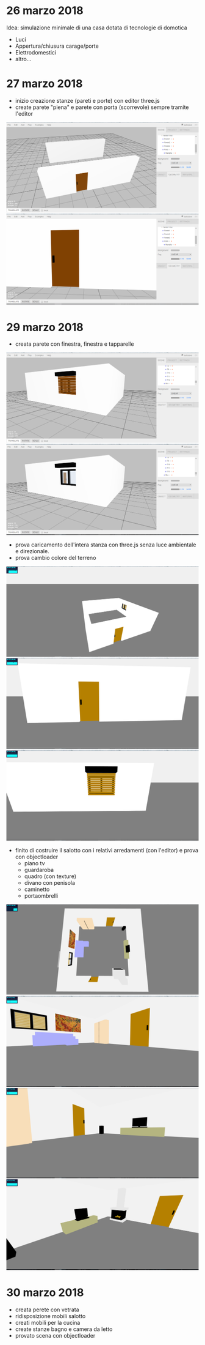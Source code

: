 # 26 marzo 2018
Idea: simulazione minimale di una casa dotata di tecnologie di domotica
- Luci
- Appertura/chiusura carage/porte
- Elettrodomestici
- altro...

# 27 marzo 2018
- inizio creazione stanze (pareti e porte) con editor three.js
- create parete "piena" e parete con porta (scorrevole) sempre tramite l'editor

![Screenshot pareti editor](./screenshots/screenshotPareti.png)
![Screenshot dettaglio porta](./screenshots/screenshotPorta.png)

# 29 marzo 2018
- creata parete con finestra, finestra e tapparelle

![Screenshot finestra con tapparella](./screenshots/screenshotTapparella.png)
![Screenshot solo finestra](./screenshots/screenshotFinestra.png)

- prova caricamento dell'intera stanza con three.js senza luce ambientale e direzionale.
- prova cambio colore del terreno

![Screenshot stanza dall'alto](./screenshots/screenshotStanza1.png)
![Screenshot stanza dettaglio porta](./screenshots/screenshotStanza2.png)
![Screenshot stanza dettaglio finestra](./screenshots/screenshotStanza3.png)

- finito di costruire il salotto con i relativi arredamenti (con l'editor) e prova con objectloader
    - piano tv
    - guardaroba
    - quadro (con texture)
    - divano con penisola
    - caminetto
    - portaombrelli

![Screenshot salotto dall'alto](./screenshots/screenshotSalottoAlto.png)
![Screenshot salotto divano](./screenshots/screenshotSalotto1.png)
![Screenshot salotto piano tv](./screenshots/screenshotSalotto2.png)
![Screenshot salotto caminetto](./screenshots/screenshotSalotto3.png)

# 30 marzo 2018

- creata perete con vetrata
- ridisposizione mobili salotto
- creati mobili per la cucina
- create stanze bagno e camera da letto
- provato scena con objectloader
